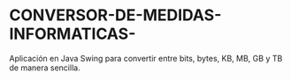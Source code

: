 # CONVERSOR-DE-MEDIDAS-INFORMATICAS-
Aplicación en Java Swing para convertir entre bits, bytes, KB, MB, GB y TB de manera sencilla.
